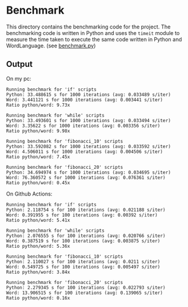 # Benchmark

This directory contains the benchmarking code for the project. The benchmarking code is written in Python and uses the `timeit` module to measure the time taken to execute the same code written in Python and WordLanguage. (see [benchmark.py](benchmark.py))

## Output

On my pc:
```
Running benchmark for 'if' scripts
Python: 33.488615 s for 1000 iterations (avg: 0.033489 s/iter)
Word: 3.441121 s for 1000 iterations (avg: 0.003441 s/iter)
Ratio python/word: 9.73x

Running benchmark for 'while' scripts
Python: 33.493601 s for 1000 iterations (avg: 0.033494 s/iter)
Word: 3.35622 s for 1000 iterations (avg: 0.003356 s/iter)
Ratio python/word: 9.98x

Running benchmark for 'fibonacci_10' scripts
Python: 33.592082 s for 1000 iterations (avg: 0.033592 s/iter)
Word: 4.506011 s for 1000 iterations (avg: 0.004506 s/iter)
Ratio python/word: 7.45x

Running benchmark for 'fibonacci_20' scripts
Python: 34.694974 s for 1000 iterations (avg: 0.034695 s/iter)
Word: 76.360572 s for 1000 iterations (avg: 0.076361 s/iter)
Ratio python/word: 0.45x
```

On Github Actions:
```
Running benchmark for 'if' scripts
Python: 2.118754 s for 100 iterations (avg: 0.021188 s/iter)
Word: 0.391955 s for 100 iterations (avg: 0.00392 s/iter)
Ratio python/word: 5.41x

Running benchmark for 'while' scripts
Python: 2.076555 s for 100 iterations (avg: 0.020766 s/iter)
Word: 0.387519 s for 100 iterations (avg: 0.003875 s/iter)
Ratio python/word: 5.36x

Running benchmark for 'fibonacci_10' scripts
Python: 2.110027 s for 100 iterations (avg: 0.0211 s/iter)
Word: 0.549725 s for 100 iterations (avg: 0.005497 s/iter)
Ratio python/word: 3.84x

Running benchmark for 'fibonacci_20' scripts
Python: 2.279345 s for 100 iterations (avg: 0.022793 s/iter)
Word: 13.906515 s for 100 iterations (avg: 0.139065 s/iter)
Ratio python/word: 0.16x
```
